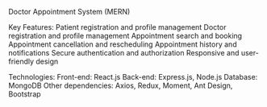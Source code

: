 Doctor Appointment System (MERN)

Key Features:
Patient registration and profile management
Doctor registration and profile management
Appointment search and booking
Appointment cancellation and rescheduling
Appointment history and notifications
Secure authentication and authorization
Responsive and user-friendly design





Technologies:
Front-end: React.js
Back-end: Express.js, Node.js
Database: MongoDB
Other dependencies: Axios, Redux, Moment, Ant Design, Bootstrap
